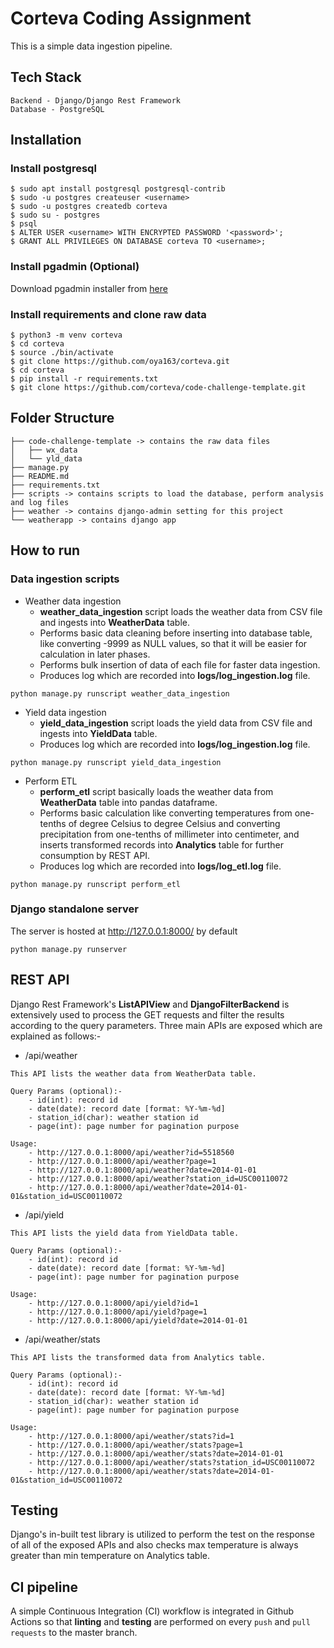 # Corteva Coding Assignment

This is a simple data ingestion pipeline.

## Tech Stack
```
Backend - Django/Django Rest Framework
Database - PostgreSQL
```

## Installation

### Install postgresql
```
$ sudo apt install postgresql postgresql-contrib
$ sudo -u postgres createuser <username>
$ sudo -u postgres createdb corteva
$ sudo su - postgres
$ psql
$ ALTER USER <username> WITH ENCRYPTED PASSWORD '<password>';
$ GRANT ALL PRIVILEGES ON DATABASE corteva TO <username>;
```

### Install pgadmin (Optional)

Download pgadmin installer from [here](https://www.pgadmin.org/download/pgadmin-4-windows/)


### Install requirements and clone raw data
```
$ python3 -m venv corteva
$ cd corteva
$ source ./bin/activate
$ git clone https://github.com/oya163/corteva.git
$ cd corteva
$ pip install -r requirements.txt
$ git clone https://github.com/corteva/code-challenge-template.git
```


## Folder Structure
```
├── code-challenge-template -> contains the raw data files
│   ├── wx_data
│   └── yld_data
├── manage.py
├── README.md
├── requirements.txt
├── scripts -> contains scripts to load the database, perform analysis and log files
├── weather -> contains django-admin setting for this project
└── weatherapp -> contains django app
```

## How to run

### Data ingestion scripts
 - Weather data ingestion
   - **weather_data_ingestion** script loads the weather data from CSV file and ingests into **WeatherData** table. 
   - Performs basic data cleaning before inserting into database table, like converting -9999 as NULL values, so that it will be easier for calculation in later phases. 
   - Performs bulk insertion of data of each file for faster data ingestion. 
   - Produces log which are recorded into **logs/log_ingestion.log** file.


```
python manage.py runscript weather_data_ingestion
```


 - Yield data ingestion
   - **yield_data_ingestion** script loads the yield data from CSV file and ingests into **YieldData** table. 
   - Produces log which are recorded into **logs/log_ingestion.log** file.
    
```
python manage.py runscript yield_data_ingestion
```


 - Perform ETL
   - **perform_etl** script basically loads the weather data from **WeatherData** table into pandas dataframe.
   - Performs basic calculation like converting temperatures from one-tenths of degree Celsius to degree Celsius and converting precipitation from one-tenths of millimeter into centimeter, and inserts transformed records into **Analytics** table for further consumption by REST API.
   - Produces log which are recorded into **logs/log_etl.log** file.

```
python manage.py runscript perform_etl
```

### Django standalone server

The server is hosted at http://127.0.0.1:8000/ by default

    python manage.py runserver

## REST API

Django Rest Framework's **ListAPIView** and **DjangoFilterBackend** is extensively used to process the GET requests and filter the results according to the query parameters.
Three main APIs are exposed which are explained as follows:-
 - /api/weather
```
This API lists the weather data from WeatherData table.

Query Params (optional):-
    - id(int): record id
    - date(date): record date [format: %Y-%m-%d]
    - station_id(char): weather station id
    - page(int): page number for pagination purpose

Usage:
    - http://127.0.0.1:8000/api/weather?id=5518560
    - http://127.0.0.1:8000/api/weather?page=1
    - http://127.0.0.1:8000/api/weather?date=2014-01-01
    - http://127.0.0.1:8000/api/weather?station_id=USC00110072
    - http://127.0.0.1:8000/api/weather?date=2014-01-01&station_id=USC00110072
``` 

 - /api/yield
```
This API lists the yield data from YieldData table.

Query Params (optional):-
    - id(int): record id
    - date(date): record date [format: %Y-%m-%d]
    - page(int): page number for pagination purpose

Usage:
    - http://127.0.0.1:8000/api/yield?id=1
    - http://127.0.0.1:8000/api/yield?page=1
    - http://127.0.0.1:8000/api/yield?date=2014-01-01
``` 

 - /api/weather/stats
```
This API lists the transformed data from Analytics table.

Query Params (optional):-
    - id(int): record id
    - date(date): record date [format: %Y-%m-%d]
    - station_id(char): weather station id
    - page(int): page number for pagination purpose

Usage:
    - http://127.0.0.1:8000/api/weather/stats?id=1
    - http://127.0.0.1:8000/api/weather/stats?page=1
    - http://127.0.0.1:8000/api/weather/stats?date=2014-01-01
    - http://127.0.0.1:8000/api/weather/stats?station_id=USC00110072
    - http://127.0.0.1:8000/api/weather/stats?date=2014-01-01&station_id=USC00110072
``` 

## Testing

Django's in-built test library is utilized to perform the test on the response of all of the exposed APIs and also checks max temperature is always greater than min temperature on Analytics table.

## CI pipeline

A simple Continuous Integration (CI) workflow is integrated in Github Actions so that **linting** and **testing** are performed on every `push` and `pull requests` to the master branch.
